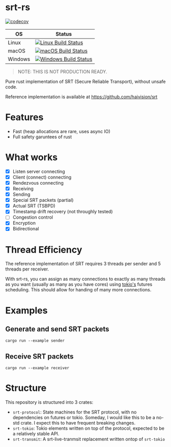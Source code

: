 # srt-rs

[![codecov][codecov badge]][codecov]

| OS      | Status                                          |
| ------- | ----------------------------------------------- |
| Linux   | [![Linux Build Status][linux badge]][build]     |
| macOS   | [![macOS Build Status][macos badge]][build]     |
| Windows | [![Windows Build Status][windows badge]][build] |


> NOTE: THIS IS NOT PRODUCTION READY.

Pure rust implementation of SRT (Secure Reliable Transport), without unsafe code.

Reference implementation is available at https://github.com/haivision/srt

# Features

- Fast (heap allocations are rare, uses async IO)
- Full safety garuntees of rust

# What works

- [x] Listen server connecting
- [x] Client (connect) connecting
- [x] Rendezvous connecting
- [x] Receiving
- [x] Sending
- [x] Special SRT packets (partial)
- [x] Actual SRT (TSBPD)
- [x] Timestamp drift recovery (not throughly tested)
- [ ] Congestion control
- [x] Encryption
- [x] Bidirectional

# Thread Efficiency

The reference implementation of SRT requires 3 threads per sender and 5 threads per receiver. 

With srt-rs, you can assign as many connections to exactly as many threads as you want (usually as many as you have cores) using
[tokio's][tokio] futures scheduling. This should allow for handing of many more connections.

# Examples

## Generate and send SRT packets

```
cargo run --example sender
```

## Receive SRT packets

```
cargo run --example receiver
```

# Structure

This repository is structured into 3 crates:
* `srt-protocol`: State machines for the SRT protocol, with no dependencies on futures or tokio. Someday, I would like this to be a no-std crate. I expect this to have frequent breaking changes.
* `srt-tokio`: Tokio elements written on top of the protocol, expected to be a relatively stable API.
* `srt-transmit`: A srt-live-tranmsit replacement written ontop of `srt-tokio`

[codecov]: https://codecov.io/gh/russelltg/srt-rs
[codecov badge]: https://codecov.io/gh/russelltg/srt-rs/branch/master/graph/badge.svg

[build]: https://russelltg.visualstudio.com/srt-rs/_build/latest?definitionId=2&branchName=master
[linux badge]: https://russelltg.visualstudio.com/srt-rs/_apis/build/status/russelltg.srt-rs?branchName=master&stageName=Multi%20OS%20native%20tests&jobName=Cargo%20test&configuration=Cargo%20test%20Linux
[macos badge]: https://russelltg.visualstudio.com/srt-rs/_apis/build/status/russelltg.srt-rs?branchName=master&stageName=Multi%20OS%20native%20tests&jobName=Cargo%20test&configuration=Cargo%20test%20MacOS
[windows badge]: https://russelltg.visualstudio.com/srt-rs/_apis/build/status/russelltg.srt-rs?branchName=master&stageName=Multi%20OS%20native%20tests&jobName=Cargo%20test&configuration=Cargo%20test%20Windows

[tokio]: https://tokio.rs